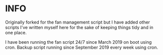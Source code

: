 # INFO

Originally forked for the fan management script but I have added other scripts I've written myself here for the sake of keeping things tidy and in one place.

I have been running the fan script 24/7 since March 2019 on boot using cron.
Backup script running since September 2019 every week using cron.

